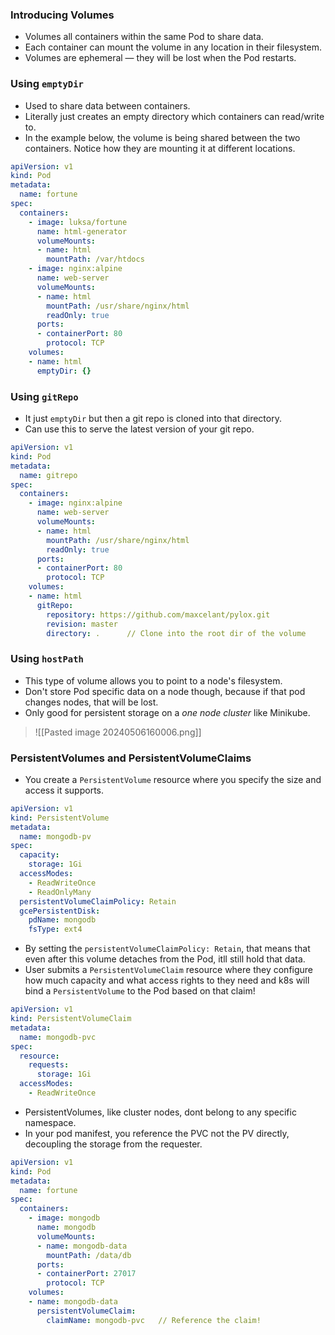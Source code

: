 ### Introducing Volumes
- Volumes all containers within the same Pod to share data.
- Each container can mount the volume in any location in their filesystem.
- Volumes are ephemeral — they will be lost when the Pod restarts.

### Using `emptyDir`
- Used to share data between containers.
- Literally just creates an empty directory which containers can read/write to.
- In the example below, the volume is being shared between the two containers. Notice how they are mounting it at different locations.

```yaml
apiVersion: v1
kind: Pod
metadata:
  name: fortune
spec:
  containers:
	- image: luksa/fortune
	  name: html-generator
	  volumeMounts:
	  - name: html
	    mountPath: /var/htdocs
	- image: nginx:alpine
	  name: web-server
	  volumeMounts:
	  - name: html
		mountPath: /usr/share/nginx/html
	    readOnly: true
	  ports:
	  - containerPort: 80
	    protocol: TCP
	volumes:
	- name: html
	  emptyDir: {}
```

### Using `gitRepo`
- It just `emptyDir` but then a git repo is cloned into that directory.
- Can use this to serve the latest version of your git repo.

```yaml
apiVersion: v1
kind: Pod
metadata:
  name: gitrepo
spec:
  containers:
	- image: nginx:alpine
	  name: web-server
	  volumeMounts:
	  - name: html
		mountPath: /usr/share/nginx/html
	    readOnly: true
	  ports:
	  - containerPort: 80
	    protocol: TCP
	volumes:
	- name: html
	  gitRepo:
	    repository: https://github.com/maxcelant/pylox.git
	    revision: master
	    directory: .      // Clone into the root dir of the volume
```

### Using `hostPath`
- This type of volume allows you to point to a node's filesystem.
- Don't store Pod specific data on a node though, because if that pod changes nodes, that will be lost.
- Only good for persistent storage on a _one node cluster_ like Minikube.
>![[Pasted image 20240506160006.png]]

### PersistentVolumes and PersistentVolumeClaims
- You create a `PersistentVolume` resource where you specify the size and access it supports.

```yaml
apiVersion: v1
kind: PersistentVolume
metadata:
  name: mongodb-pv
spec:
  capacity:
    storage: 1Gi
  accessModes:
    - ReadWriteOnce
    - ReadOnlyMany
  persistentVolumeClaimPolicy: Retain
  gcePersistentDisk:
    pdName: mongodb
    fsType: ext4
```

- By setting the `persistentVolumeClaimPolicy: Retain`, that means that even after this volume detaches from the Pod, itll still hold that data.
- User submits a `PersistentVolumeClaim` resource where they configure how much capacity and what access rights to they need and k8s will bind a `PersistentVolume` to the Pod based on that claim!

```yaml
apiVersion: v1
kind: PersistentVolumeClaim
metadata:
  name: mongodb-pvc
spec:
  resource:
    requests:
      storage: 1Gi
  accessModes:
    - ReadWriteOnce
```

- PersistentVolumes, like cluster nodes, dont belong to any specific namespace.
- In your pod manifest, you reference the PVC not the PV directly, decoupling the storage from the requester.

```yaml
apiVersion: v1
kind: Pod
metadata:
  name: fortune
spec:
  containers:
	- image: mongodb
	  name: mongodb
	  volumeMounts:
	  - name: mongodb-data
		mountPath: /data/db
	  ports:
	  - containerPort: 27017
	    protocol: TCP
	volumes:
	- name: mongodb-data
	  persistentVolumeClaim:
	    claimName: mongodb-pvc   // Reference the claim!
```

